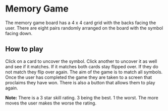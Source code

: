 # Memory Game

The memory game board has a 4 x 4 card grid with the backs facing the user. There are eight pairs randomly arranged on the board with the symbol facing down.

## How to play

Click on a card to uncover the symbol. Click another to uncover it as well and see if it matches. If it matches both cards stay flipped over. If they do not match they flip over again.
The aim of the game is to match all symbols. Once the user has completed the game they are taken to a screen that proclaims they have won. There is also a button that allows them to play again.

**Note:** There is a 3 star skill rating. 3 being the best. 1 the worst. The more moves the user makes the worse the rating.
